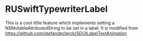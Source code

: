 # RUSwiftTypewriterLabel
This is a cool little feature which implements setting a NSMutableAttributedString to be set in a label. 
It is modified from https://github.com/stefandeclerck/SDUILabelTextAnimation
